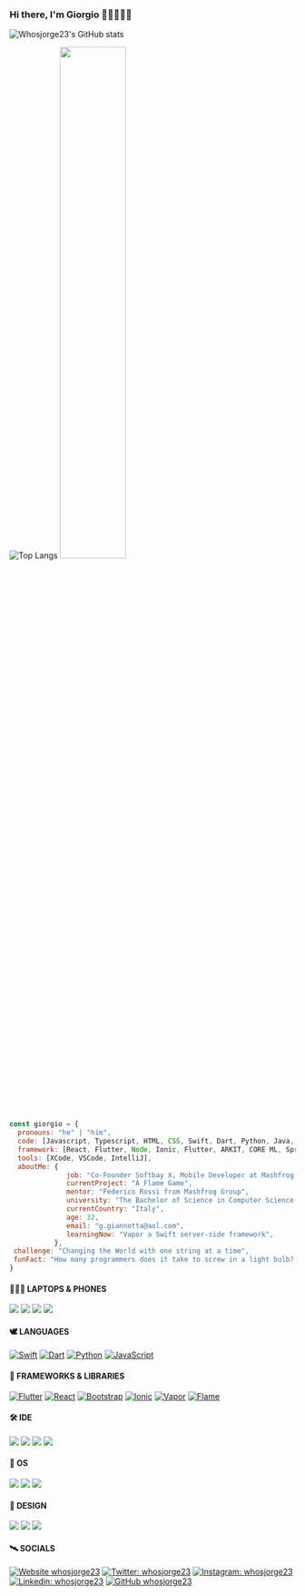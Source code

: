 ### Hi there, I'm Giorgio 👋🏻👨🏻‍💻
<!-- ![](https://komarev.com/ghpvc/?username=whosjorge23&style=for-the-badge&color=0088cc) -->

<!-- ![Whosjorge23's GitHub stats](https://github-readme-stats.vercel.app/api?username=whosjorge23&show_icons=true&theme=tokyonight) -->
![Whosjorge23's GitHub stats](https://github-readme-stats-sigma-five.vercel.app/api?username=whosjorge23&show_icons=true&&count_private=true&theme=tokyonight) 
<!-- ![Top Langs](https://github-readme-stats.vercel.app/api/top-langs/?username=whosjorge23&layout=compact&theme=tokyonight) -->
![Top Langs](https://github-readme-stats-sigma-five.vercel.app/api/top-langs/?username=whosjorge23&theme=tokyonight&layout=compact) <img width="48%" src="https://github-readme-streak-stats.herokuapp.com/?user=whosjorge23&theme=tokyonight" />


<!--
**whosjorge23/whosjorge23** is a ✨ _special_ ✨ repository because its `README.md` (this file) appears on your GitHub profile.

- 🔭 I’m currently working on an app for the University of Pretoria.
- 🌱 I’m currently learning Ionic.
- 👯 I’m looking to collaborate on Swift and Javascript.
- 🤔 I’m looking for help with Ionic.
- 💬 Ask me about anything.
- 📫 How to reach me: g.giannotta@aol.com.
- ⚡ Fun fact: How many programmers does it take to screw in a light bulb? ... None. It's a hardware problem.
- 😄 Pronouns: ...
-->

```javascript
const giorgio = {
  pronouns: "he" | "him",
  code: [Javascript, Typescript, HTML, CSS, Swift, Dart, Python, Java, R],
  framework: [React, Flutter, Node, Ionic, Flutter, ARKIT, CORE ML, SpringBoot, Vapor, Flame],
  tools: [XCode, VSCode, IntelliJ],
  aboutMe: {
              job: "Co-Founder Softbay X, Mobile Developer at Mashfrog Group",
              currentProject: "A Flame Game",
              mentor: "Federico Rossi from Mashfrog Group",
              university: "The Bachelor of Science in Computer Science (BS-CS) at UoPeople - (Currently)",
              currentCountry: "Italy",
              age: 32,
              email: "g.giannotta@aol.com",
              learningNow: "Vapor a Swift server-side framework",
           },
 challenge: "Changing the World with one string at a time",
 funFact: "How many programmers does it take to screw in a light bulb? ... None. It's a hardware problem."
}
```
#### 👨🏻‍💻 LAPTOPS & PHONES
<img src="https://img.shields.io/badge/Apple_MacBook_Pro_14'_M1_Pro-333333?style=for-the-badge&logo=apple&logoColor=white"/> <img src="https://img.shields.io/badge/Apple_iPhone_14_Pro-333333?style=for-the-badge&logo=apple&logoColor=white"/> <img src="https://img.shields.io/badge/Apple_MacBook_Pro_16'_M2-333333?style=for-the-badge&logo=apple&logoColor=white"/> <img src="https://img.shields.io/badge/Apple_iPhone_XR-333333?style=for-the-badge&logo=apple&logoColor=white"/>

#### 🕊️ LANGUAGES
[![Swift](https://img.shields.io/badge/Swift-FA7343?style=for-the-badge&logo=swift&logoColor=white)](https://docs.swift.org/swift-book/documentation/the-swift-programming-language/)
[![Dart](https://img.shields.io/badge/dart-%230175C2.svg?style=for-the-badge&logo=dart&logoColor=white)](https://dart.dev/)
[![Python](https://img.shields.io/badge/python-3670A0?style=for-the-badge&logo=python&logoColor=ffdd54)](https://www.python.org/)
[![JavaScript](https://img.shields.io/badge/javascript-%23323330.svg?style=for-the-badge&logo=javascript&logoColor=%23F7DF1E)](https://www.javascript.com/)

#### 🦚 FRAMEWORKS & LIBRARIES
[![Flutter](https://img.shields.io/badge/Flutter-02569B?style=for-the-badge&logo=flutter&logoColor=white)](https://flutter.dev/)
[![React](https://img.shields.io/badge/React-20232A?style=for-the-badge&logo=react&logoColor=61DAFB)](https://reactjs.org)
[![Bootstrap](https://img.shields.io/badge/bootstrap-%23563D7C.svg?style=for-the-badge&logo=bootstrap&logoColor=white)](https://getbootstrap.com/)
[![Ionic](https://img.shields.io/badge/Ionic-%233880FF.svg?style=for-the-badge&logo=Ionic&logoColor=white)](https://ionicframework.com/)
[![Vapor](https://img.shields.io/badge/Vapor-e981f8?style=for-the-badge&logo=vapor&logoColor=80D8FD)](https://docs.vapor.codes/)
[![Flame](https://img.shields.io/badge/Flame-FEA800?style=for-the-badge&logo=flutter&logoColor=E64C3B)](https://flame-engine.org/)

#### 🛠 IDE
[![](https://img.shields.io/badge/Xcode-007ACC?style=for-the-badge&logo=Xcode&logoColor=white)](https://apps.apple.com/en/app/xcode/id497799835?mt=12)
[![](https://img.shields.io/badge/Android_Studio-3DDC84?style=for-the-badge&logo=android-studio&logoColor=white)](https://developer.android.com/studio)
[![](https://img.shields.io/badge/IntelliJ_IDEA-000000.svg?style=for-the-badge&logo=intellij-idea&logoColor=white)](https://www.jetbrains.com/idea/)
[![](https://img.shields.io/badge/Visual_Studio_Code-0078D4?style=for-the-badge&logo=visual%20studio%20code&logoColor=white)](https://code.visualstudio.com)

#### 🦠 OS
[![](https://img.shields.io/badge/mac%20os-000000?style=for-the-badge&logo=apple&logoColor=white)](https://www.apple.com/it/macos/)
[![](https://img.shields.io/badge/Windows-0078D6?style=for-the-badge&logo=windows&logoColor=white)](https://www.microsoft.com/windows/)
[![](https://img.shields.io/badge/Ubuntu-E95420?style=for-the-badge&logo=ubuntu&logoColor=white)](https://ubuntu.com/desktop/developers)

#### 🎨 DESIGN
[![](https://img.shields.io/badge/Sketch-FFB387?style=for-the-badge&logo=sketch&logoColor=black)](https://www.sketch.com/)
[![](https://img.shields.io/badge/Proto.io-161637?style=for-the-badge&logo=proto.io&logoColor=00e5ff)](https://proto.io/)
[![](https://img.shields.io/badge/Canva-%2300C4CC.svg?style=for-the-badge&logo=Canva&logoColor=white)](https://www.canva.com/)

#### 🛰 SOCIALS
[![Website whosjorge23](https://img.shields.io/badge/website-000000?style=for-the-badge&logo=About.me&logoColor=white)](https://westcostyle.com)
[![Twitter: whosjorge23](https://img.shields.io/badge/Twitter-1DA1F2?style=for-the-badge&logo=twitter&logoColor=white)](https://twitter.com/whosjorge23)
[![Instagram: whosjorge23](https://img.shields.io/badge/Instagram-E4405F?style=for-the-badge&logo=instagram&logoColor=white)](https://instagram.com/whosjorge23)
[![Linkedin: whosjorge23](https://img.shields.io/badge/LinkedIn-0077B5?style=for-the-badge&logo=linkedin&logoColor=white)](https://www.linkedin.com/in/giorgio-maria-giannotta/)
[![GitHub whosjorge23](https://img.shields.io/badge/GitHub-100000?style=for-the-badge&logo=github&logoColor=white)](https://github.com/whosjorge23)


